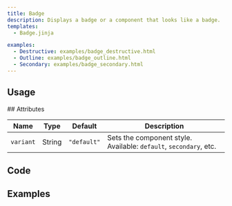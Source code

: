 ```yaml
---
title: Badge
description: Displays a badge or a component that looks like a badge.
templates:
  - Badge.jinja

examples:  
  - Destructive: examples/badge_destructive.html 
  - Outline: examples/badge_outline.html 
  - Secondary: examples/badge_secondary.html 
---
```


<TabPreview component="Badge" template="examples/badge.html"/>

<Prose>

## Usage
</Prose>

<IncludeTemplate template="examples/badge.html"/>

<Prose>
## Attributes

| Name        | Type   | Default     | Description                                                       |
|-------------|--------|-------------|-------------------------------------------------------------------|
| `variant`   | String | `"default"` | Sets the component style. Available: `default`, `secondary`, etc. |

## Code
</Prose>

<IncludeComponents :components="{{ metadata.templates }}" />

<Prose>

## Examples
</Prose>

<TabPreview component="Destructive" template="examples/badge_destructive.html"/>
<TabPreview component="Outline" template="examples/badge_outline.html"/>
<TabPreview component="Secondary" template="examples/badge_secondary.html"/>
